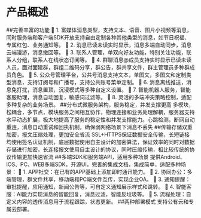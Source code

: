 # 产品概述

##完善丰富的功能
	1. 富媒体消息类型，支持文本、语音、图片小视频等消息，同时服务端和客户端SDK开放支持自由定制各种其他类型的消息，如节日祝福、专属红包、业务通知等。
	2. 消息已读未读实时显示，消息多端自动同步，消息云端漫游，消息撤回等。
	3. 联系人管理，单双向好友功能，特别关注功能，联系人分组，联系人在线状态订阅等。
	4. 群聊消息@成员支持实时显示已读未读人员，面对面建群，群组二维码分享，群公告，群共享文件，群主管理员多种群成员角色。
	5. 公众号管理平台，公共号消息支持文本，单图文，多图文和定制类型消息，支持订阅号和广播号，支持公共账号菜单定制。
	6. 消息离线推送，消息免打扰，消息置顶，沉浸模式等多种自定义设置。
	7. 智能机器人服务，智能客服助理，消息自动回复，敏感词过滤等。
	8. 灵活的多端冲突策略控制，适配多种复杂的业务场景。
##分布式微服务架构，服务稳定，并发支撑更高
    多模块，松耦合，多节点，模块服务之间相互协作，物理连接和业务处理解耦，服务器支持水平动态扩展，极大地提高了服务的稳定性和并发支撑能力。心跳检测，断网自动重连，消息自动重试和回执机制，确保弱网络场景下消息不丢失
##传输存储双重加密，报文压缩处理，更加安全省流
    SSL+HTTPS保证数据安全传输，长短链接均使用签名认证机制，底层数据使用自主设计的加密算法，保证效率的同时对数据存储进行加密。长连接报文使用自主设计的协议，同时压缩传输，相比较传统的协议传输更加快速省流
##多端SDK和服务端API，适用多种场景
    提供Android、IOS、PC、WEB多端SDK，开源UI，完善的集成文档，集成简单，适配多种场景：
	1. APP社交：在已有的APP基础上添加即时通讯能力。
	2. 协同办公：多端管理，群文件共享，移动端和PC端文件互传，实现企业OA。
	3. 通知提醒：审批提醒，应用通知，新闻公告等，可自定义通知展示样式和跳转。
	4. 智能客服：AI能力实现消息的智能回复，消息过滤，智能反垃圾等。
	5. 流程处理：自定义内容的透传消息用于流程跟踪，状态更新。
##两种部署模式
    支持公有云和专属云部署。